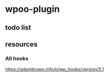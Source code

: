 # wpoo-plugin

## todo list

## resources

### All hooks
https://adambrown.info/p/wp_hooks/version/5.1